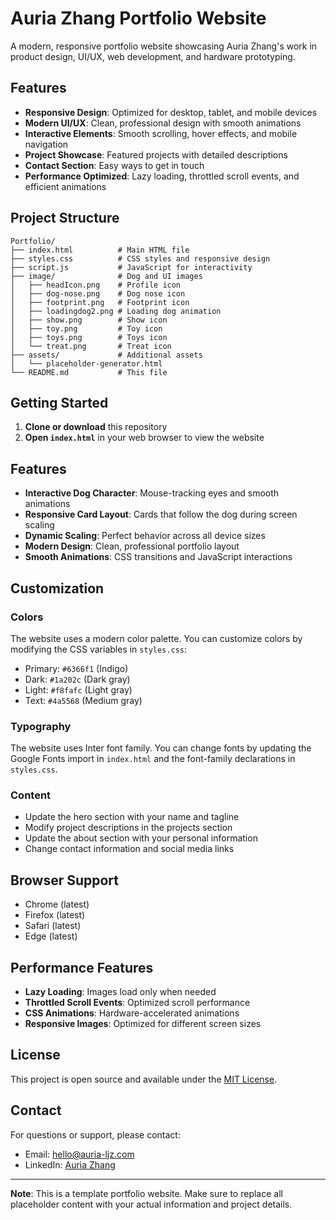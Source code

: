 # Auria Zhang Portfolio Website

A modern, responsive portfolio website showcasing Auria Zhang's work in product design, UI/UX, web development, and hardware prototyping.

## Features

- **Responsive Design**: Optimized for desktop, tablet, and mobile devices
- **Modern UI/UX**: Clean, professional design with smooth animations
- **Interactive Elements**: Smooth scrolling, hover effects, and mobile navigation
- **Project Showcase**: Featured projects with detailed descriptions
- **Contact Section**: Easy ways to get in touch
- **Performance Optimized**: Lazy loading, throttled scroll events, and efficient animations

## Project Structure

```
Portfolio/
├── index.html          # Main HTML file
├── styles.css          # CSS styles and responsive design
├── script.js           # JavaScript for interactivity
├── image/              # Dog and UI images
│   ├── headIcon.png    # Profile icon
│   ├── dog-nose.png    # Dog nose icon
│   ├── footprint.png   # Footprint icon
│   ├── loadingdog2.png # Loading dog animation
│   ├── show.png        # Show icon
│   ├── toy.png         # Toy icon
│   ├── toys.png        # Toys icon
│   └── treat.png       # Treat icon
├── assets/             # Additional assets
│   └── placeholder-generator.html
└── README.md           # This file
```

## Getting Started

1. **Clone or download** this repository
2. **Open `index.html`** in your web browser to view the website

## Features

- **Interactive Dog Character**: Mouse-tracking eyes and smooth animations
- **Responsive Card Layout**: Cards that follow the dog during screen scaling
- **Dynamic Scaling**: Perfect behavior across all device sizes
- **Modern Design**: Clean, professional portfolio layout
- **Smooth Animations**: CSS transitions and JavaScript interactions

## Customization

### Colors
The website uses a modern color palette. You can customize colors by modifying the CSS variables in `styles.css`:
- Primary: `#6366f1` (Indigo)
- Dark: `#1a202c` (Dark gray)
- Light: `#f8fafc` (Light gray)
- Text: `#4a5568` (Medium gray)

### Typography
The website uses Inter font family. You can change fonts by updating the Google Fonts import in `index.html` and the font-family declarations in `styles.css`.

### Content
- Update the hero section with your name and tagline
- Modify project descriptions in the projects section
- Update the about section with your personal information
- Change contact information and social media links

## Browser Support

- Chrome (latest)
- Firefox (latest)
- Safari (latest)
- Edge (latest)

## Performance Features

- **Lazy Loading**: Images load only when needed
- **Throttled Scroll Events**: Optimized scroll performance
- **CSS Animations**: Hardware-accelerated animations
- **Responsive Images**: Optimized for different screen sizes

## License

This project is open source and available under the [MIT License](LICENSE).

## Contact

For questions or support, please contact:
- Email: hello@auria-ljz.com
- LinkedIn: [Auria Zhang](https://linkedin.com/in/auria-zhang)

---

**Note**: This is a template portfolio website. Make sure to replace all placeholder content with your actual information and project details.
